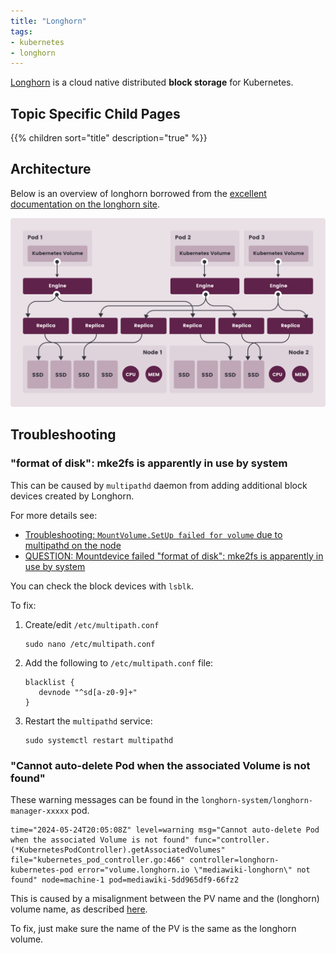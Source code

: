 ```yaml
---
title: "Longhorn"
tags:
- kubernetes
- longhorn
---
```


[Longhorn](https://longhorn.io/) is a cloud native distributed **block storage** for Kubernetes.
<!--more-->

## Topic Specific Child Pages

{{% children sort="title" description="true" %}}

## Architecture

Below is an overview of longhorn borrowed from the [excellent documentation on the longhorn site](https://longhorn.io/docs/latest/).

![Longhorn overview](./how-longhorn-works.svg)

## Troubleshooting

### "format of disk": mke2fs is apparently in use by system

This can be caused by `multipathd` daemon from adding additional block devices created by Longhorn.

For more details see: 
* [Troubleshooting: `MountVolume.SetUp failed for volume` due to multipathd on the node](https://longhorn.io/kb/troubleshooting-volume-with-multipath/)
* [QUESTION: Mountdevice failed "format of disk": mke2fs is apparently in use by system](https://github.com/longhorn/longhorn/issues/3583)

You can check the block devices with ``lsblk``.

To fix:

1. Create/edit `/etc/multipath.conf`
    ```shell
    sudo nano /etc/multipath.conf
    ```
2. Add the following to `/etc/multipath.conf` file:
    ```text
    blacklist {
       devnode "^sd[a-z0-9]+"
    }
    ```
3. Restart the `multipathd` service:
    ```shell
    sudo systemctl restart multipathd
    ```
   
### "Cannot auto-delete Pod when the associated Volume is not found"

These warning messages can be found in the `longhorn-system/longhorn-manager-xxxxx` pod.

```text
time="2024-05-24T20:05:08Z" level=warning msg="Cannot auto-delete Pod when the associated Volume is not found" func="controller.(*KubernetesPodController).getAssociatedVolumes" file="kubernetes_pod_controller.go:466" controller=longhorn-kubernetes-pod error="volume.longhorn.io \"mediawiki-longhorn\" not found" node=machine-1 pod=mediawiki-5dd965df9-66fz2
```

This is caused by a misalignment between the PV name and the (longhorn) volume name, as described [here](https://github.com/longhorn/longhorn/discussions/6419).

To fix, just make sure the name of the PV is the same as the longhorn volume.
